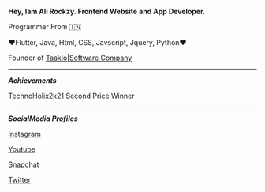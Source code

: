
**Hey, Iam Ali Rockzy. Frontend Website and App Developer.**

Programmer From 🇮🇳

❤️Flutter, Java, Html, CSS, Javscript, Jquery, Python❤️

Founder of [Taaklo|Software Company](https://taaklocommunity.github.io)
_________________________________

***Achievements***

TechnoHolix2k21 Second Price Winner

_________________________________

***SocialMedia Profiles***

[Instagram](https://instagram.com/ali.rockzy)

[Youtube](https://youtube.com/c/riderrockzy)

[Snapchat](https://snapchat.com/add/rockzy_vlogs)

[Twitter](https://t.me/rider_rockzy)
